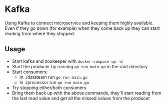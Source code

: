 # Kafka
Using Kafka to connect microservice and keeping them highly available.
Even if they go down (for example) when they come back up they can start reading from where they stopped.

## Usage
* Start kafka and zookeeper with ```docker-compose up -d```
* Start the producer by running ```go run main.go``` in the root directory
* Start consumers:
  * In ./datateam run ```go run main.go```
  * In ./processor run ```go run main.go```
* Try stopping either/both consumers
* Bring them back up with the above commands, they'll start reading from the last read value and get all the missed values from the producer
